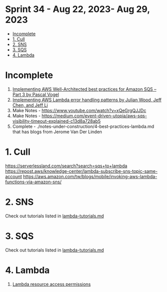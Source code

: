 <h1>Sprint 34 - Aug 22, 2023- Aug 29, 2023</h1>

<!-- TOC -->

- [Incomplete](#incomplete)
- [1. Cull](#1-cull)
- [2. SNS](#2-sns)
- [3. SQS](#3-sqs)
- [4. Lambda](#4-lambda)

<!-- /TOC -->

# Incomplete

1. [Implementing AWS Well-Architected best practices for Amazon SQS – Part 3 by Pascal Vogel](https://aws.amazon.com/blogs/compute/implementing-aws-well-architected-best-practices-for-amazon-sqs-part-3/)
2. [Implementing AWS Lambda error handling patterns by Julian Wood, Jeff Chen, and Jeff Li](https://aws.amazon.com/blogs/compute/implementing-aws-lambda-error-handling-patterns/)
3. Make Notes - https://www.youtube.com/watch?v=xQeGrgQJJDc
4. Make Notes - https://medium.com/event-driven-utopia/aws-sqs-visibility-timeout-explained-c13d8a728ab5
5. Complete - ./notes-under-construction/4-best-practices-lambda.md that has blogs from Jerome Van Der Linden

# 1. Cull
https://serverlessland.com/search?search=sqs+to+lambda
https://repost.aws/knowledge-center/lambda-subscribe-sns-topic-same-account
https://aws.amazon.com/tw/blogs/mobile/invoking-aws-lambda-functions-via-amazon-sns/

# 2. SNS

Check out tutorials listed in [lambda-tutorials.md](../my-tracks/lambda-tutorials.md)

# 3. SQS

Check out tutorials listed in [lambda-tutorials.md](../my-tracks/lambda-tutorials.md)

# 4. Lambda

1. [Lambda resource access permissions](https://docs.aws.amazon.com/en_us/lambda/latest/dg/lambda-permissions.html)